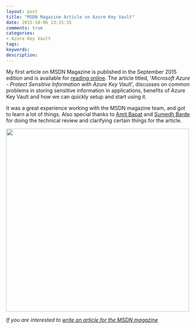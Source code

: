 ```yaml
---
layout: post
title: "MSDN Magazine Article on Azure Key Vault"
date: 2015-10-06 13:15:35 
comments: true
categories: 
- Azure Key Vault
tags: 
keywords: 
description: 
---
```



My first article on MSDN Magazine is published in the September 2015 edition and is available for [reading online](https://msdn.microsoft.com/magazine/mt422585). The article titled, '*Microsoft Azure - Protect Sensitive Information with Azure Key Vault*', discusses on common problems in storing sensitive information in applications, benefits of Azure Key Vault and how we can quickly setup and start using it. 

It was a great experience working with the MSDN magazine team, and got to learn a lot of things. Also special thanks to [Amit Bapat](https://twitter.com/amitbapat) and [Sumedh Barde](https://twitter.com/sumedhbarde) for doing the technical review and clarifying certain things for the article.

<img src="{{ site.images_root}}/msdn_magazine_sep_2015.jpg" style="height:500px;" alt="">

*If you are interested to [write an article for the MSDN magazine](http://blogs.msdn.com/b/msdnmagazine/archive/2009/12/24/9940803.aspx)*